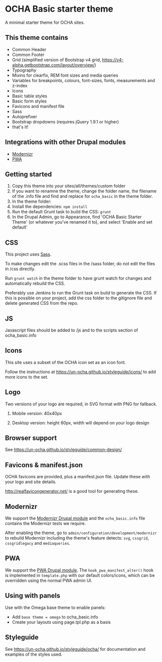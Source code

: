 # OCHA Basic starter theme

A minimal starter theme for OCHA sites.

## This theme contains

* Common Header
* Common Footer
* Grid (simplified version of Bootstrap v4 grid, https://v4-alpha.getbootstrap.com/layout/overview/)
* Typography
* Mixins for clearfix, REM font sizes and media queries
* Variables for breakpoints, colours, font-sizes, fonts, measurements and z-index
* Icons
* Basic table styles
* Basic form styles
* Favicons and manifest file
* Sass
* Autoprefixer
* Bootstrap dropdowns (requires jQuery 1.9.1 or higher)
* that's it!

## Integrations with other Drupal modules

* [Modernizr](https://www.drupal.org/project/modernizr)
* [PWA](https://www.drupal.org/project/pwa)

## Getting started

1. Copy this theme into your sites/all/themes/custom folder
2. If you want to renamne the theme, change the folder name, the filename of the .info file and find and replace for `ocha_basic` in the theme folder.
3. In the theme folder:
4. Install the dependencies: `npm install`
5. Run the default Grunt task to build the CSS: `grunt`
6. In the Drupal Admin, go to Appearance, find 'OCHA Basic Starter Theme' (or whatever you've renamed it to), and select 'Enable and set default'

## CSS

This project uses [Sass](http://sass-lang.com/).

To make changes edit the .scss files in the /sass folder, do not edit the files in /css directly.

Run `grunt watch` in the theme folder to have grunt watch for changes and automatically rebuild the CSS.

Preferably use Jenkins to run the Grunt task on build to generate the CSS. If this is possible on your project, add the css folder to the gitignore file and delete generated CSS from the repo.

## JS

Javascript files should be added to /js and to the scripts section of ocha_basic.info

## Icons

This site uses a subset of the OCHA icon set as an icon font.

Follow the instructions at https://un-ocha.github.io/styleguide/icons/ to add more icons to the set.

## Logo

Two versions of your logo are required, in SVG format with PNG for fallback.

1. Mobile version: 40x40px

2. Desktop version: height 60px, width will depend on your logo design

## Browser support

See https://un-ocha.github.io/styleguide/common-design/

## Favicons & manifest.json

OCHA favicons are provided, plus a manifest.json file. Update these with your logo and site details.

http://realfavicongenerator.net/ is a good tool for generating these.

## Modernizr

We support the [Modernizr Drupal module](https://www.drupal.org/project/modernizr) and the `ocha_basic.info` file contains the Modernizr tests we require.

After enabling the theme, go to `admin/configuration/development/modernizr` to rebuild Modernizr including the theme's feature detects: `svg`, `cssgrid`, `cssgridlegacy` and `mediaqueries`.

## PWA

We support the [PWA Drupal module](https://www.drupal.org/project/pwa). The `hook_pwa_manifest_alter()` hook is implemented in `template.php` with our default colors/icons, which can be overridden using the normal PWA admin UI.

## Using with panels

Use with the Omega base theme to enable panels:

* Add `base theme = omega` to ocha_basic.info
* Create your layouts using page.tpl.php as a basis

## Styleguide

See https://un-ocha.github.io/styleguide/ocha/ for documentation and examples of the styles used.
